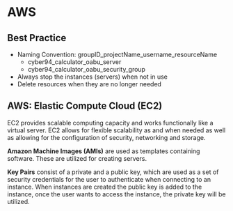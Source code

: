 # AWS

## Best Practice

- Naming Convention: groupID_projectName_username_resourceName
  - cyber94_calculator_oabu_server
  - cyber94_calculator_oabu_security_group
- Always stop the instances (servers) when not in use
- Delete resources when they are no longer needed

## AWS: Elastic Compute Cloud (EC2)

EC2 provides scalable computing capacity and works functionally like a virtual server. EC2 allows for flexible scalability as and when needed as well as allowing for the configuration of security, networking and storage.

**Amazon Machine Images (AMIs)** are used as templates containing software. These are utilized for creating servers.

**Key Pairs** consist of a private and a public key, which are used as a set of security credentials for the user to authenticate when connecting to an instance. When instances are created the public key is added to the instance, once the user wants to access the instance, the private key will be utilized.
